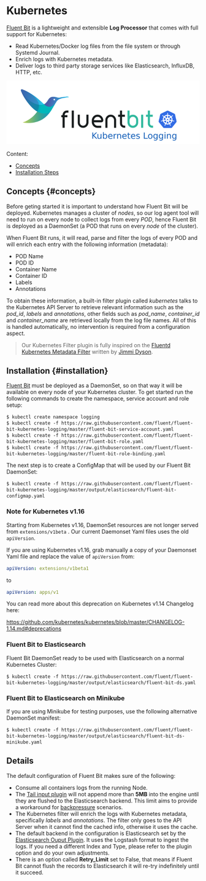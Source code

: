 # Kubernetes

[Fluent Bit](http://fluentbit.io) is a lightweight and extensible **Log Processor** that comes with full support for Kubernetes:

* Read Kubernetes/Docker log files from the file system or through Systemd Journal.
* Enrich logs with Kubernetes metadata.
* Deliver logs to third party storage services like Elasticsearch, InfluxDB, HTTP, etc.

![](../.gitbook/assets/fluentbit_kube_logging%20%281%29.png)

Content:

* [Concepts](kubernetes.md#concepts)
* [Installation Steps](kubernetes.md#installation)

## Concepts {#concepts}

Before geting started it is important to understand how Fluent Bit will be deployed. Kubernetes manages a cluster of _nodes_, so our log agent tool will need to run on every node to collect logs from every _POD_, hence Fluent Bit is deployed as a DaemonSet \(a POD that runs on every _node_ of the cluster\).

When Fluent Bit runs, it will read, parse and filter the logs of every POD and will enrich each entry with the following information \(metadata\):

* POD Name
* POD ID
* Container Name
* Container ID
* Labels
* Annotations

To obtain these information, a built-in filter plugin called _kubernetes_ talks to the Kubernetes API Server to retrieve relevant information such as the _pod\_id_, _labels_ and _annotations_, other fields such as _pod\_name_, _container\_id_ and _container\_name_ are retrieved locally from the log file names. All of this is handled automatically, no intervention is required from a configuration aspect.

> Our Kubernetes Filter plugin is fully inspired on the [Fluentd Kubernetes Metadata Filter](https://github.com/fabric8io/fluent-plugin-kubernetes_metadata_filter) written by [Jimmi Dyson](https://github.com/jimmidyson).

## Installation {#installation}

[Fluent Bit](http://fluentbit.io) must be deployed as a DaemonSet, so on that way it will be available on every node of your Kubernetes cluster. To get started run the following commands to create the namespace, service account and role setup:

```text
$ kubectl create namespace logging
$ kubectl create -f https://raw.githubusercontent.com/fluent/fluent-bit-kubernetes-logging/master/fluent-bit-service-account.yaml
$ kubectl create -f https://raw.githubusercontent.com/fluent/fluent-bit-kubernetes-logging/master/fluent-bit-role.yaml
$ kubectl create -f https://raw.githubusercontent.com/fluent/fluent-bit-kubernetes-logging/master/fluent-bit-role-binding.yaml
```

The next step is to create a ConfigMap that will be used by our Fluent Bit DaemonSet:

```text
$ kubectl create -f https://raw.githubusercontent.com/fluent/fluent-bit-kubernetes-logging/master/output/elasticsearch/fluent-bit-configmap.yaml
```

### Note for Kubernetes v1.16

Starting from Kubernetes v1.16, DaemonSet resources are not longer served from ```extensions/v1beta``` . Our current Daemonset Yaml files uses the old ```apiVersion```. 

If you are using Kubernetes v1.16, grab manually a copy of your Daemonset Yaml file and replace the value of ```apiVersion```  from:

```yaml
apiVersion: extensions/v1beta1
```

to

```yaml
apiVersion: apps/v1
```

You can read more about this deprecation on Kubernetes v1.14 Changelog here:

https://github.com/kubernetes/kubernetes/blob/master/CHANGELOG-1.14.md#deprecations

### Fluent Bit to Elasticsearch

Fluent Bit DaemonSet ready to be used with Elasticsearch on a normal Kubernetes Cluster:

```text
$ kubectl create -f https://raw.githubusercontent.com/fluent/fluent-bit-kubernetes-logging/master/output/elasticsearch/fluent-bit-ds.yaml
```

### Fluent Bit to Elasticsearch on Minikube

If you are using Minikube for testing purposes, use the following alternative DaemonSet manifest:

```text
$ kubectl create -f https://raw.githubusercontent.com/fluent/fluent-bit-kubernetes-logging/master/output/elasticsearch/fluent-bit-ds-minikube.yaml
```

## Details

The default configuration of Fluent Bit makes sure of the following:

* Consume all containers logs from the running Node.
* The [Tail input plugin](https://docs.fluentbit.io/manual/v/1.0/input/tail) will not append more than **5MB**  into the engine until they are flushed to the Elasticsearch backend. This limit aims to provide a workaround for [backpressure](https://docs.fluentbit.io/manual/v/1.0/configuration/backpressure) scenarios.
* The Kubernetes filter will enrich the logs with Kubernetes metadata, specifically _labels_ and _annotations_. The filter only goes to the API Server when it cannot find the cached info, otherwise it uses the cache.
* The default backend in the configuration is Elasticsearch set by the [Elasticsearch Ouput Plugin](https://docs.fluentbit.io/manual/v/1.0/output/elasticsearch). It uses the Logstash format to ingest the logs. If you need a different Index and Type, please refer to the plugin option and do your own adjustments.
* There is an option called **Retry\_Limit** set to False, that means if Fluent Bit cannot flush the records to Elasticsearch it will re-try indefinitely until it succeed.

